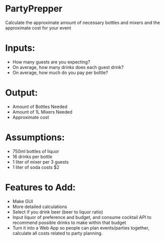 # PartyPrepper
Calculate the approximate amount of necessary bottles and mixers and the approximate cost for your event


# Inputs:
 - How many guests are you expecting?
 - On average, how many drinks does each guest drink?
 - On average, how much do you pay per bottle?
 
# Output:
- Amount of Bottles Needed
- Amount of 1L Mixers Needed
- Approximate cost

# Assumptions:
 - 750ml bottles of liquor
 - 16 drinks per bottle
 - 1 liter of mixer per 3 guests
 - 1 liter of soda costs $2
 
 # Features to Add:
 - Make GUI
 - More detailed calculations
 - Select if you drink beer (beer to liquor ratio)
 - Input liquor of preference and budget, and consume cocktail API to recommend possible drinks to make within that budget
 - Turn it into a Web App so people can plan events/parties together, calculate all costs related to party planning. 
 
